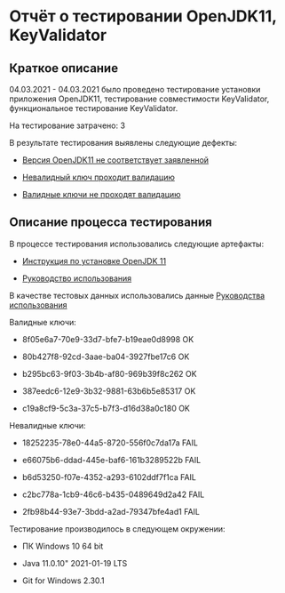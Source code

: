 # Отчёт о тестировании OpenJDK11, KeyValidator

## Краткое описание

04.03.2021 - 04.03.2021 было проведено тестирование установки приложения OpenJDK11, тестирование совместимости KeyValidator, функциональное тестирование KeyValidator.

На тестирование затрачено: 3

В результате тестирования выявлены следующие дефекты:

* [Версия OpenJDK11 не соответствует заявленной](https://github.com/eilinwis/java_1.1/issues/1)

* [Невалидный ключ проходит валидацию](https://github.com/eilinwis/java_1.1/issues/3#issue-822010170)

* [Валидные ключи не проходят валидацию](https://github.com/eilinwis/java_1.1/issues/2#issue-822006391)


## Описание процесса тестирования

В процессе тестирования использовались следующие артефакты:

* [Инструкция по установке OpenJDK 11](https://github.com/netology-code/javaqa-homeworks/blob/master/intro/openjdk11-manual.md)

* [Руководство использования](https://github.com/netology-code/javaqa-homeworks/blob/master/intro/user-manual.md)



В качестве тестовых данных использовались данные [Руководства использования](https://github.com/netology-code/javaqa-homeworks/blob/master/intro/user-manual.md) 

 
Валидные ключи:

* 8f05e6a7-70e9-33d7-bfe7-b19eae0d8998 OK

* 80b427f8-92cd-3aae-ba04-3927fbe17c6 OK

* b295bc63-9f03-3b4b-af80-969b39f8c262 OK

* 387eedc6-12e9-3b32-9881-63b6b5e85317 OK

* c19a8cf9-5c3a-37c5-b7f3-d16d38a0c180 OK

Невалидные ключи:

* 18252235-78e0-44a5-8720-556f0c7da17a FAIL

* e66075b6-ddad-445e-baf6-161b3289522b FAIL

* b6d53250-f07e-4352-a293-6102ddf7f1ca FAIL

* c2bc778a-1cb9-46c6-b435-0489649d2a42 FAIL

* 2fb98b44-93e7-3bdd-a2ad-79347bfe4ad1 FAIL




Тестирование производилось в следующем окружении:

* ПК Windows 10 64 bit

* Java 11.0.10" 2021-01-19 LTS

* Git for Windows 2.30.1